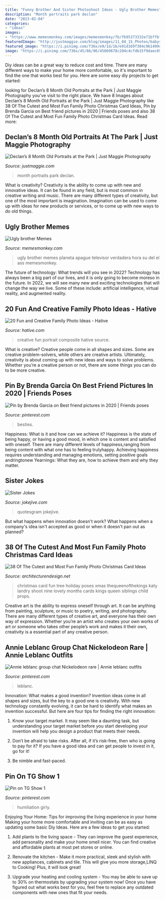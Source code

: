 ```yaml
---
title: "Funny Brother And Sister Photoshoot Ideas - Ugly Brother Memes"
description: "Month portraits park declan"
date: "2023-02-04"
categories:
- "ideas"
images:
- "https://www.memesmonkey.com/images/memesmonkey/fb/fb95373332e71bffbfe3d0013743339c.jpeg"
featuredImage: "http://justmaggie.com/blog/images/11_04_15_Photos/babys-first-year-photographer-12.jpg"
featured_image: "https://i.pinimg.com/736x/e9/1d/16/e91d169f304c961499cdb7bee9b49a6e.jpg"
image: "https://i.pinimg.com/736x/45/66/96/45669678c204c4cfdb15f9daec6942f9.jpg"
---
```



Diy ideas can be a great way to reduce cost and time. There are many different ways to make your home more comfortable, so it's important to find the one that works best for you. Here are some easy diy projects to get started: 

	

		
looking for Declan’s 8 Month Old Portraits at the Park | Just Maggie Photography you've visit to the right place. We have 8 Images about Declan’s 8 Month Old Portraits at the Park | Just Maggie Photography like 38 Of The Cutest and Most Fun Family Photo Christmas Card Ideas, Pin by Brenda Garcia on Best friend pictures in 2020 | Friends poses and also 38 Of The Cutest and Most Fun Family Photo Christmas Card Ideas. Read more:
		
    
## Declan’s 8 Month Old Portraits At The Park | Just Maggie Photography

<img loading=lazy src="http://justmaggie.com/blog/images/11_04_15_Photos/babys-first-year-photographer-12.jpg" onerror="this.onerror=null;this.src='https://tse4.mm.bing.net/th?id=OIP.5B7tGR9zmYc-yIoLY--Y_QHaLE&amp;pid=15.1';" alt="Declan’s 8 Month Old Portraits at the Park | Just Maggie Photography">

_Source: justmaggie.com_

>month portraits park declan. 

	

What is creativity?
Creativity is the ability to come up with new and innovative ideas. It can be found in any field, but is most common in creative writing and music. There are many different types of creativity, but one of the most important is imagination. Imagination can be used to come up with ideas for new products or services, or to come up with new ways to do old things.

    
## Ugly Brother Memes

<img loading=lazy src="https://www.memesmonkey.com/images/memesmonkey/fb/fb95373332e71bffbfe3d0013743339c.jpeg" onerror="this.onerror=null;this.src='https://tse3.mm.bing.net/th?id=OIP.znCPdAnLeWjG0WLUtKmzUAHaF8&amp;pid=15.1';" alt="Ugly brother Memes">

_Source: memesmonkey.com_

>ugly brother memes planeta apague televisor verdadera hora su del el ass memesmonkey. 

	

The future of technology: What trends will you see in 2022?
Technology has always been a big part of our lives, and it is only going to become moreso in the future. In 2022, we will see many new and exciting technologies that will change the way we live. Some of these include: artificial intelligence, virtual reality, and augmented reality.

    
## 20 Fun And Creative Family Photo Ideas - Hative

<img loading=lazy src="https://hative.com/wp-content/uploads/2014/11/family-photo-ideas/20-fun-creative-family-photo-ideas.jpg" onerror="this.onerror=null;this.src='https://tse1.mm.bing.net/th?id=OIP.YSoJj6e0KPDq9PlLqISEUwHaF0&amp;pid=15.1';" alt="20 Fun and Creative Family Photo Ideas - Hative">

_Source: hative.com_

>creative fun portrait composite hative source. 

	

What is creative?
Creative people come in all shapes and sizes. Some are creative problem-solvers, while others are creative artists. Ultimately, creativity is about coming up with new ideas and ways to solve problems. Whether you’re a creative person or not, there are some things you can do to be more creative.

    
## Pin By Brenda Garcia On Best Friend Pictures In 2020 | Friends Poses

<img loading=lazy src="https://i.pinimg.com/736x/45/66/96/45669678c204c4cfdb15f9daec6942f9.jpg" onerror="this.onerror=null;this.src='https://tse2.mm.bing.net/th?id=OIP.0_q4oTRZKuM_TtbRDLoGGgHaJ3&amp;pid=15.1';" alt="Pin by Brenda Garcia on Best friend pictures in 2020 | Friends poses">

_Source: pinterest.com_

>besties. 

	

Happiness: What is it and how can we achieve it?
Happiness is the state of being happy, or having a good mood, in which one is content and satisfied with oneself. There are many different levels of happiness,ranging from being content with what one has to feeling trulyhappy. Achieving happiness requires understanding and managing emotions, setting positive goals andringtonew Yearnings: What they are, how to achieve them and why they matter.

    
## Sister Jokes

<img loading=lazy src="https://www.jokejive.com/images/jokejive/a0/a0d2615f24d422e349c36a358e7be134.jpeg" onerror="this.onerror=null;this.src='https://tse4.mm.bing.net/th?id=OIP.1K5tAJhpko7Kl7Q6l-Em6QHaNK&amp;pid=15.1';" alt="Sister Jokes">

_Source: jokejive.com_

>quotesgram jokejive. 

	

But what happens when innovation doesn't work? What happens when a company's idea isn't accepted as good or when it doesn't pan out as planned?

    
## 38 Of The Cutest And Most Fun Family Photo Christmas Card Ideas

<img loading=lazy src="http://www.woohome.com/wp-content/uploads/2014/12/family-christmas-card-ideas-34.jpg" onerror="this.onerror=null;this.src='https://tse4.mm.bing.net/th?id=OIP.-xqVDXphzHr1UOdchOjrdQHaKX&amp;pid=15.1';" alt="38 Of The Cutest and Most Fun Family Photo Christmas Card Ideas">

_Source: architecturendesign.net_

>christmas card fun tree holiday poses xmas thequeenofthekings katy landry shoot nine lovely months cards kings queen siblings child props. 

	

Creative art is the ability to express oneself through art. It can be anything from painting, sculpture, or music to poetry, writing, and photography. There are many different types of creative art, and everyone has their own way of expression. Whether you’re an artist who creates your own works of art or someone who takes other people’s work and makes it their own, creativity is a essential part of any creative person.

    
## Annie Leblanc Group Chat Nickelodeon Rare | Annie Leblanc Outfits

<img loading=lazy src="https://i.pinimg.com/736x/e9/1d/16/e91d169f304c961499cdb7bee9b49a6e.jpg" onerror="this.onerror=null;this.src='https://tse4.mm.bing.net/th?id=OIP.VMeUivZmZxJ54fRjzUleIQHaHa&amp;pid=15.1';" alt="Annie leblanc group chat Nickelodeon rare | Annie leblanc outfits">

_Source: pinterest.com_

>leblanc. 

	

Innovation: What makes a good invention?
Invention ideas come in all shapes and sizes, but the key to a good one is creativity. With new technology constantly evolving, it can be hard to identify what makes an invention successful. But here are four tips for finding the right innovation:
1. Know your target market. It may seem like a daunting task, but understanding your target market before you start developing your invention will help you design a product that meets their needs.

2. Don’t be afraid to take risks. After all, if it’s risk-free, then who is going to pay for it? If you have a good idea and can get people to invest in it, go for it!
3. Be nimble and fast-paced.

    
## Pin On TG Show 1

<img loading=lazy src="https://i.pinimg.com/736x/5e/9e/42/5e9e423cea1a65580d47ae1ab6f4c75e.jpg" onerror="this.onerror=null;this.src='https://tse2.mm.bing.net/th?id=OIP.Gscd71Y0xuSBAfsd9YOgtQHaJ3&amp;pid=15.1';" alt="Pin on TG Show 1">

_Source: pinterest.com_

>humiliation girly. 

	

Enjoying Your Home: Tips for improving the living experience in your home
Making your home more comfortable and inviting can be as easy as updating some basic Diy Ideas. Here are a few ideas to get you started:
1. Add plants to the living space - They can improve the guest experience, add personality and make your home smell nicer. You can find creative and affordable plants at most pet stores or online.

2. Renovate the kitchen - Make it more practical, sleek and stylish with new appliances, cabinets and tile. This will give you more storage,LINQ to Cooking! Plus, it will look great!

3. Upgrade your heating and cooling system - You may be able to save up to 30% on thermostats by upgrading your system now! Once you have figured out what works best for you, feel free to replace any outdated components with new ones that fit your needs.

